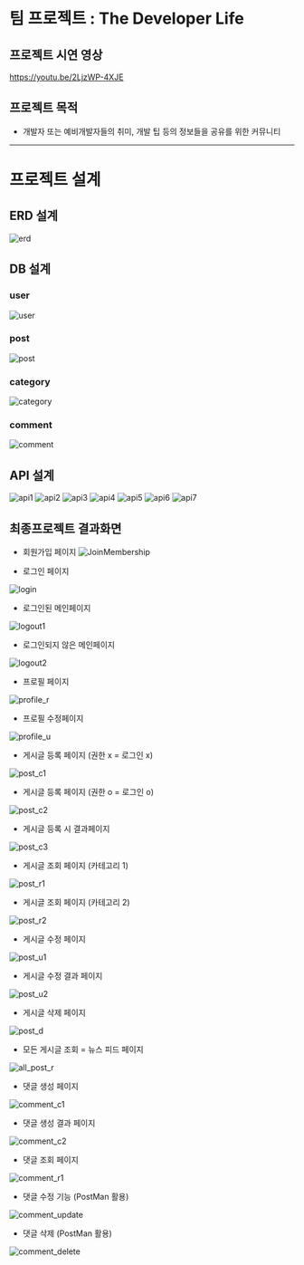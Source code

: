 # 팀 프로젝트 : The Developer Life #
## 프로젝트 시연 영상 ##
https://youtu.be/2LjzWP-4XJE
## 프로젝트 목적 ##
- 개발자 또는 예비개발자들의 취미, 개발 팁 등의 정보들을 공유를 위한 커뮤니티
---
# 프로젝트 설계 #
## ERD 설계 ##
![erd](https://user-images.githubusercontent.com/51190093/250495682-ba76d862-8c6f-45c8-b594-89a3c0c5744e.png)
## DB 설계 ##
### user ###
![user](https://user-images.githubusercontent.com/51190093/250495708-0ced30a3-d378-4a49-bf64-c636b6e813aa.PNG)
### post ###
![post](https://user-images.githubusercontent.com/51190093/250495715-585a5905-2da2-4a40-bf6b-140a6f6e9139.PNG)
### category ###
![category](https://user-images.githubusercontent.com/51190093/250495733-bc475872-791a-4912-8843-10fd8b27f944.PNG)
### comment ###
![comment](https://user-images.githubusercontent.com/51190093/250495738-e9028f60-4444-4407-ad30-54038c750405.PNG)

## API 설계 ##
![api1](https://user-images.githubusercontent.com/51190093/251503221-9a6efe16-18b4-4867-9a53-ce4b66f7537f.PNG)
![api2](https://user-images.githubusercontent.com/51190093/251503225-83c46ff5-55c8-4ba6-ba4f-d336b0f774e6.PNG)
![api3](https://user-images.githubusercontent.com/51190093/251503235-f37ba383-a617-4d9c-9775-b80d990e63fc.PNG)
![api4](https://user-images.githubusercontent.com/51190093/251503257-0c5236b3-049d-4931-98ca-5f21ef27d322.PNG)
![api5](https://user-images.githubusercontent.com/51190093/251503270-bceabe3d-4658-43ae-aa24-52c86634526d.PNG)
![api6](https://user-images.githubusercontent.com/51190093/251503284-00a0a55d-f6f5-42b2-b2e9-c009a03bc0b6.PNG)
![api7](https://user-images.githubusercontent.com/51190093/251503297-c6623f6f-e249-44f1-b501-467cbbc704aa.PNG)

## 최종프로젝트 결과화면 ##
- 회원가입 페이지
![JoinMembership](https://user-images.githubusercontent.com/51190093/251506313-6c062365-97d8-4527-b0f5-fb6b9979d50d.png)

- 로그인 페이지

![login](https://user-images.githubusercontent.com/51190093/251506308-ea62ba37-b4d8-4105-a50d-ca39566a7c1d.png)

- 로그인된 메인페이지

![logout1](https://user-images.githubusercontent.com/51190093/251506304-bf533ce4-6428-4430-90b4-cd3714ee6e83.png)

- 로그인되지 않은 메인페이지

![logout2](https://user-images.githubusercontent.com/51190093/251506298-ddea1684-58ce-4fb9-878d-6aac1f19eb1a.png)

- 프로필 페이지

![profile_r](https://user-images.githubusercontent.com/51190093/251506295-f88ab1f7-36e3-451c-b076-f5367fbb5d57.png)

- 프로필 수정페이지
 
![profile_u](https://user-images.githubusercontent.com/51190093/251506292-dee424f3-f722-4f78-8743-6911fdbdaa40.png)

- 게시글 등록 페이지 (권한 x = 로그인 x)

![post_c1](https://user-images.githubusercontent.com/51190093/251506290-bf1abf71-8755-4982-a287-f9dbe83a669d.png)

- 게시글 등록 페이지 (권한 o = 로그인 o)

![post_c2](https://user-images.githubusercontent.com/51190093/251506287-08c36ff9-bbe6-45c2-8550-593ce70b826e.png)

- 게시글 등록 시 결과페이지 

![post_c3](https://user-images.githubusercontent.com/51190093/251506283-e9361cd8-7d10-407f-b104-44bfcfbca4c1.png)

- 게시글 조회 페이지 (카테고리 1)

![post_r1](https://user-images.githubusercontent.com/51190093/251506278-17ca4232-c81c-4151-bd08-3092630c1a2e.png)

- 게시글 조회 페이지 (카테고리 2)

![post_r2](https://user-images.githubusercontent.com/51190093/251506272-1eb7c9bf-300d-4cac-b148-8f016acd96bc.png)

- 게시글 수정 페이지

![post_u1](https://user-images.githubusercontent.com/51190093/251506265-58171900-be88-4ad5-9631-a8c47fc89600.png)

- 게시글 수정 결과 페이지

![post_u2](https://user-images.githubusercontent.com/51190093/251506262-d521d735-9abb-4ae6-b279-bfbeb37a449b.png)

- 게시글 삭제 페이지

![post_d](https://user-images.githubusercontent.com/51190093/251506260-73778ae4-9a41-4081-8834-df4c6d339b23.png)

- 모든 게시글 조회 = 뉴스 피드 페이지

![all_post_r](https://user-images.githubusercontent.com/51190093/251506256-15a59827-9879-4f92-b555-14b0a5936e18.png)

- 댓글 생성 페이지

![comment_c1](https://user-images.githubusercontent.com/51190093/251506252-56d0505a-4bb6-49e8-9e3a-fb95ae59a5fd.png)

- 댓글 생성 결과 페이지

![comment_c2](https://user-images.githubusercontent.com/51190093/251506247-8fd207f8-7b65-40fb-bb32-c4083b663192.png)

- 댓글 조회 페이지

![comment_r1](https://user-images.githubusercontent.com/51190093/251506240-05b45b9d-871e-4f19-8c68-13a9401e109d.png)

- 댓글 수정 기능 (PostMan 활용)

![comment_update](https://user-images.githubusercontent.com/51190093/251506233-1f84fe48-61f7-4c0b-a45b-9077995ec74d.png)

- 댓글 삭제 (PostMan 활용)

![comment_delete](https://user-images.githubusercontent.com/51190093/251506229-a7e0b6dc-2e1e-4d0a-aa1f-f291e1cc6d07.png)